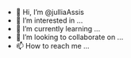 - 👋 Hi, I’m @julliaAssis
- 👀 I’m interested in ...
- 🌱 I’m currently learning ...
- 💞️ I’m looking to collaborate on ...
- 📫 How to reach me ...

<!---
julliaAssis/julliaAssis is a ✨ special ✨ repository because its `README.md` (this file) appears on your GitHub profile.
You can click the Preview link to take a look at your changes.
--->
